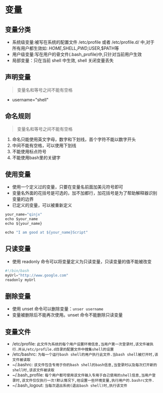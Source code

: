 # 变量

## 变量分类
  - 系统级变量:被写在系统的配置文件 /etc/profile 或者 /etc/profile.d/ 中,对于所有用户都生效如: $HOME,$SHELL,$PWD,$USER,$PATH等
  - 用户级变量:写在用户的骨文件(.bash_profile)中,只针对当前用户生效
  - 局部变量：只在当前 shell 中生效, shell 关闭变量丢失

## 声明变量
  >变量名和等号之间不能有空格
  - username="shell"

## 命名规则
  >变量名和等号之间不能有空格
  1. 命名只能使用英文字母，数字和下划线，首个字符不能以数字开头
  2. 中间不能有空格，可以使用下划线
  3. 不能使用标点符号
  4. 不能使用bash里的关键字

## 使用变量
  - 使用一个定义过的变量，只要在变量名前面加美元符号即可
  - 变量名外面的花括号是可选的，加不加都行，加花括号是为了帮助解释器识别变量的边界
  - 已定义的变量，可以被重新定义
  ```js
  your_name="qinjx"
  echo $your_name
  echo ${your_name}

  echo "I am good at ${your_name}Script"
  ```

## 只读变量
  - 使用 readonly 命令可以将变量定义为只读变量，只读变量的值不能被改变
  ```js
  #!/bin/bash
  myUrl="http://www.google.com"
  readonly myUrl
  ```

## 删除变量
  - 使用 unset 命令可以删除变量：`unser username`
  - 变量被删除后不能再次使用。unset 命令不能删除只读变量

## 变量文件
  - /etc/profile: `此文件为系统的每个用户设置环境信息,当用户第一次登录时,该文件被执行.并从/etc/profile.d目录的配置文件中搜集shell的设置`
  - /etc/bashrc: `为每一个运行bash shell的用户执行此文件.当bash shell被打开时,该文件被读取`
  - ~/.bashrc: `该文件包含专用于你的bash shell的bash信息,当登录时以及每次打开新的shell时,该该文件被读取`
  - ~/.bash_profile: `每个用户都可使用该文件输入专用于自己使用的shell信息,当用户登录时,该文件仅仅执行一次!默认情况下,他设置一些环境变量,执行用户的.bashrc文件.`
  - ~/.bash_logout: `当每次退出系统(退出bash shell)时,执行该文件`




